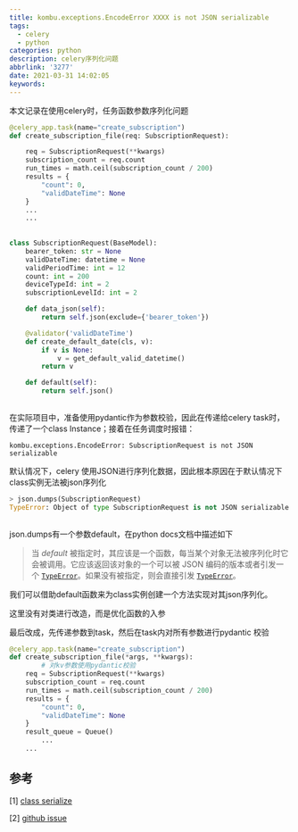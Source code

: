 ```yaml
---
title: kombu.exceptions.EncodeError XXXX is not JSON serializable
tags:
  - celery
  - python
categories: python
description: celery序列化问题
abbrlink: '3277'
date: 2021-03-31 14:02:05
keywords:
---
```


本文记录在使用celery时，任务函数参数序列化问题

```python
@celery_app.task(name="create_subscription")
def create_subscription_file(req: SubscriptionRequest):

    req = SubscriptionRequest(**kwargs)
    subscription_count = req.count
    run_times = math.ceil(subscription_count / 200)
    results = {
        "count": 0,
        "validDateTime": None
    }
    ...
    ...
    
    
class SubscriptionRequest(BaseModel):
    bearer_token: str = None
    validDateTime: datetime = None
    validPeriodTime: int = 12
    count: int = 200
    deviceTypeId: int = 2
    subscriptionLevelId: int = 2

    def data_json(self):
        return self.json(exclude={'bearer_token'})

    @validator('validDateTime')
    def create_default_date(cls, v):
        if v is None:
            v = get_default_valid_datetime()
        return v

    def default(self):
        return self.json()
    

```



在实际项目中，准备使用pydantic作为参数校验，因此在传递给celery task时，传递了一个class Instance；接着在任务调度时报错：

`kombu.exceptions.EncodeError: SubscriptionRequest is not JSON serializable`

默认情况下，celery 使用JSON进行序列化数据，因此根本原因在于默认情况下class实例无法被json序列化

```python
> json.dumps(SubscriptionRequest)
TypeError: Object of type SubscriptionRequest is not JSON serializable
 
```

json.dumps有一个参数default，在python docs文档中描述如下

> 当 *default* 被指定时，其应该是一个函数，每当某个对象无法被序列化时它会被调用。它应该返回该对象的一个可以被 JSON 编码的版本或者引发一个 [`TypeError`](https://docs.python.org/zh-cn/3/library/exceptions.html#TypeError)。如果没有被指定，则会直接引发 [`TypeError`](https://docs.python.org/zh-cn/3/library/exceptions.html#TypeError)。

我们可以借助default函数来为class实例创建一个方法实现对其json序列化。

这里没有对类进行改造，而是优化函数的入参

最后改成，先传递参数到task，然后在task内对所有参数进行pydantic 校验

```python
@celery_app.task(name="create_subscription")
def create_subscription_file(*args, **kwargs):
		# 对kv参数使用pydantic校验
    req = SubscriptionRequest(**kwargs)
    subscription_count = req.count
    run_times = math.ceil(subscription_count / 200)
    results = {
        "count": 0,
        "validDateTime": None
    }
    result_queue = Queue()
		...
    ...
```



## 参考

[1] [class serialize](https://stackoverflow.com/questions/10252010/serializing-class-instance-to-json)

[2] [github issue](https://github.com/celery/celery/issues/5922)

